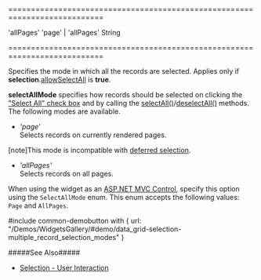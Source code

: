 ===========================================================================
<!--default-->'allPages'<!--/default-->
<!--acceptValues-->'page' | 'allPages'<!--/acceptValues-->
<!--type-->String<!--/type-->
===========================================================================

<!--shortDescription-->
Specifies the mode in which all the records are selected. Applies only if **selection**.[allowSelectAll](/Documentation/ApiReference/UI_Widgets/dxDataGrid/Configuration/selection/#allowSelectAll) is **true**.
<!--/shortDescription-->

<!--fullDescription-->
**selectAllMode** specifies how records should be selected on clicking the ["Select All" check box](/Documentation/Guide/Widgets/DataGrid/Selection/#User_Interaction) and by calling the [selectAll()](/Documentation/ApiReference/UI_Widgets/dxDataGrid/Methods/#selectAll)/[deselectAll()](/Documentation/ApiReference/UI_Widgets/dxDataGrid/Methods/#deselectAll) methods. The following modes are available.

- *'page'*  
 Selects records on currently rendered pages.       
 
 [note]This mode is incompatible with [deferred selection](/Documentation/ApiReference/UI_Widgets/dxDataGrid/Configuration/selection/#deferred).

- *'allPages'*  
 Selects records on all pages.

When using the widget as an [ASP.NET MVC Control](/Documentation/Guide/ASP.NET_MVC_Controls/Fundamentals/), specify this option using the `SelectAllMode` enum. This enum accepts the following values: `Page` and `AllPages`.

#include common-demobutton with {
    url: "/Demos/WidgetsGallery/#demo/data_grid-selection-multiple_record_selection_modes"
} 


#####See Also#####
- [Selection - User Interaction](/Documentation/Guide/Widgets/DataGrid/Selection/#User_Interaction)
<!--/fullDescription-->
